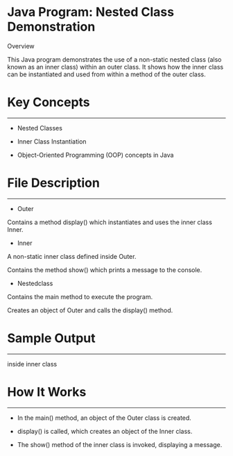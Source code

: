 # Java Program: Nested Class Demonstration

 Overview

This Java program demonstrates the use of a non-static nested class (also known as an inner class) within an outer class. It shows how the inner class can be instantiated and used from within a method of the outer class.



# Key Concepts
--------------
* Nested Classes

* Inner Class Instantiation

* Object-Oriented Programming (OOP) concepts in Java



# File Description
------------------
* Outer

Contains a method display() which instantiates and uses the inner class Inner.

* Inner

A non-static inner class defined inside Outer.

Contains the method show() which prints a message to the console.

* Nestedclass

Contains the main method to execute the program.

Creates an object of Outer and calls the display() method.



# Sample Output
---------------
inside inner class



# How It Works
--------------
* In the main() method, an object of the Outer class is created.

* display() is called, which creates an object of the Inner class.

* The show() method of the inner class is invoked, displaying a message.
